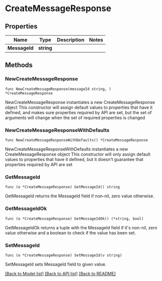 # CreateMessageResponse

## Properties

Name | Type | Description | Notes
------------ | ------------- | ------------- | -------------
**MessageId** | **string** |  | 

## Methods

### NewCreateMessageResponse

`func NewCreateMessageResponse(messageId string, ) *CreateMessageResponse`

NewCreateMessageResponse instantiates a new CreateMessageResponse object
This constructor will assign default values to properties that have it defined,
and makes sure properties required by API are set, but the set of arguments
will change when the set of required properties is changed

### NewCreateMessageResponseWithDefaults

`func NewCreateMessageResponseWithDefaults() *CreateMessageResponse`

NewCreateMessageResponseWithDefaults instantiates a new CreateMessageResponse object
This constructor will only assign default values to properties that have it defined,
but it doesn't guarantee that properties required by API are set

### GetMessageId

`func (o *CreateMessageResponse) GetMessageId() string`

GetMessageId returns the MessageId field if non-nil, zero value otherwise.

### GetMessageIdOk

`func (o *CreateMessageResponse) GetMessageIdOk() (*string, bool)`

GetMessageIdOk returns a tuple with the MessageId field if it's non-nil, zero value otherwise
and a boolean to check if the value has been set.

### SetMessageId

`func (o *CreateMessageResponse) SetMessageId(v string)`

SetMessageId sets MessageId field to given value.



[[Back to Model list]](../README.md#documentation-for-models) [[Back to API list]](../README.md#documentation-for-api-endpoints) [[Back to README]](../README.md)


